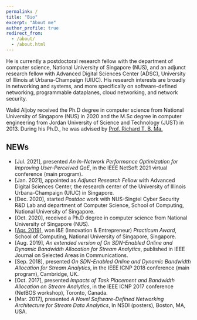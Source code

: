 ```yaml
---
permalink: /
title: "Bio"
excerpt: "About me"
author_profile: true
redirect_from: 
  - /about/
  - /about.html
---
```





 He is currently a postdoctoral research fellow with the department of computer science, National University of Singapore (NUS), and an adjunct research fellow with Advanced Digital Sciences Center (ADSC), University of Illinois at Urbana-Champaign (UIUC). His research interests are broadly in networking and systems, and more specifically on software-defined networking, programmable dataplanes, cloud networking, and network security.

Walid Aljoby received the Ph.D degree in computer science from National University of Singapore (NUS) in 2020 and the M.Sc degree in computer engineering from Jordan University of Science and Technology (JUST) in 2013.
During his Ph.D., he was advised by <a href="https://richard-ma.netlify.app/"> Prof. Richard T. B. Ma.</a>


NEWs
-------------------
<ul>
<li>
[Jul. 2021], presented <i>An In-Network Performance Optimization for Improving User-Perceived QoE</i>, in the IEEE NetSoft 2021 virtual conference (main program).
</li>
<li>
[Jan. 2021], appointed as <i> Adjunct Research Fellow </i>with Advanced Digital Sciences Center, the research center of the University of Illinois Urbana-Champaign (UIUC) in Singapore.
</li>
<li>
[Dec. 2020], started <i>Postdoc</i> work with NUS-Singtel Cyber Security R&D Lab and department of Computer Science, School of Computing, National University of Singapore.
</li>
<li>
[Oct. 2020], received a Ph.D degree in computer science from National University of Singapore (NUS).
</li>
<li>
<a href="https://www.comp.nus.edu.sg/entrepreneurship/awards/iepsocwinners">[Apr. 2019]</a>, won I&E (Innovation & Entrepreneur) <i>Practicum Award</i>, School of Computing, National University of Singapore,
Singapore.
</li>
<li>
[Aug. 2019], <i>An extended version of On SDN-Enabled Online and Dynamic
Bandwidth Allocation for Stream Analytics</i>, published in IEEE Journal on Selected Areas in Communications.
</li>
<li>
[Sep. 2018], presented <i>On SDN-Enabled Online and Dynamic
Bandwidth Allocation for Stream Analytics</i>, in the IEEE ICNP 2018 conference (main program), Cambridge, UK.
</li>
<li>
[Oct. 2017], presented <i>Impacts of Task Placement and Bandwidth Allocation
on Stream Analytics</i>, in the IEEE ICNP 2017 conference (NetBOS workshop), Toronto,
Canada.
</li>
<li>
[Mar. 2017], presented <i>A Novel Software-Defined Networking Architecture for Stream
Data Analytics</i>, In NSDI (posters), Boston, MA, USA.
</li>
</ul>

